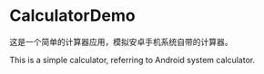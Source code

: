 # CalculatorDemo
这是一个简单的计算器应用，模拟安卓手机系统自带的计算器。

This is a simple calculator, referring to Android system calculator.
